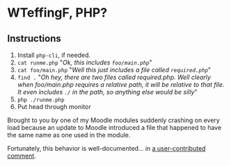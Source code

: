 # WTeffingF, PHP?
## Instructions
1. Install `php-cli`, if needed.
1. `cat runme.php`  "*Ok, this includes `foo/main.php`*"
1. `cat foo/main.php` "*Well this just includes a file called `required.php`*"
1. `find .`  "*Oh hey, there are two files called required.php. Well clearly when foo/main.php requires a relative path, it will be relative to that file. It even includes `./` in the path, so anything else would be silly*"
1. `php ./runme.php`
1. Put head through monitor

Brought to you by one of my Moodle modules suddenly crashing on every load because an update to Moodle introduced a file that happened to have the same name as one used in the module. 

Fortunately, this behavior is well-documented... in [a user-contributed comment](http://php.net/manual/en/function.include.php#107685).
